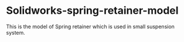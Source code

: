 # Solidworks-spring-retainer-model
This is the model of Spring retainer which is used in small suspension system.
